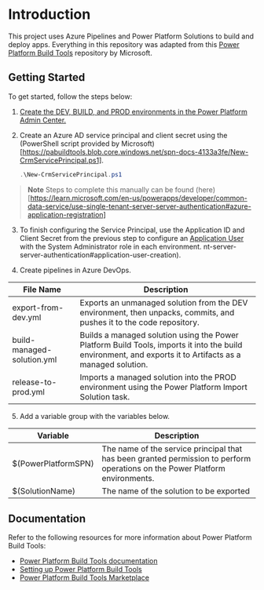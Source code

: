 # Introduction 
This project uses Azure Pipelines and Power Platform Solutions to build and deploy apps. Everything in this repository was adapted from this [Power Platform Build Tools](https://github.com/microsoft/PowerApps-Samples/tree/master/build-tools) repository by Microsoft. 

<!---
Download the Visio package by [sandroasp](https://github.com/sandroasp/Microsoft-Integration-and-Azure-Stencils-Pack-for-Visio).
Diagram in progress.
-->
 
## Getting Started 
To get started, follow the steps below: 

1. [Create the DEV, BUILD, and PROD environments in the Power Platform Admin Center.](https://learn.microsoft.com/en-us/power-platform/admin/create-environment#create-an-environment-in-the-power-platform-admin-center)
2. Create an Azure AD service principal and client secret using the (PowerShell script provided by Microsoft)[https://pabuildtools.blob.core.windows.net/spn-docs-4133a3fe/New-CrmServicePrincipal.ps1].

    ```powershell
    .\New-CrmServicePrincipal.ps1
    ```
    
> **Note**
> Steps to complete this manually can be found (here)[https://learn.microsoft.com/en-us/powerapps/developer/common-data-service/use-single-tenant-server-server-authentication#azure-application-registration]

3. To finish configuring the Service Principal, use the Application ID and Client Secret from the previous step to configure an [Application User](https://learn.microsoft.com/en-us/powerapps/developer/common-data-service/use-single-tenant-server-server-authentication#application-user-creation) with the System Administrator role in each environment.
nt-server-server-authentication#application-user-creation).

4. Create pipelines in Azure DevOps.

| File Name                  | Description                                                                                                                         |
| -------------------------- | ----------------------------------------------------------------------------------------------------------------------------------- |
| export-from-dev.yml        | Exports an unmanaged solution from the DEV environment, then unpacks, commits, and pushes it to the code repository.               |
| build-managed-solution.yml | Builds a managed solution using the Power Platform Build Tools, imports it into the build environment, and exports it to Artifacts as a managed solution. |
| release-to-prod.yml        | Imports a managed solution into the PROD environment using the Power Platform Import Solution task.                                 |
   
5. Add a variable group with the variables below.

| Variable            | Description                                                                                                                                                                                                               |
| ------------------- | ------------------------------------------------------------------------------------------------------------------------------------------------------------------------------------------------------------------------- |
| $(PowerPlatformSPN) | The name of the service principal that has been granted permission to perform operations on the Power Platform environments. |
| $(SolutionName)     | The name of the solution to be exported |

## Documentation 
Refer to the following resources for more information about Power Platform Build Tools:

- [Power Platform Build Tools documentation](https://learn.microsoft.com/en-us/power-platform/alm/devops-build-tools#get-microsoft-power-platform-build-tools)
- [Setting up Power Platform Build Tools](https://learn.microsoft.com/en-us/power-platform/alm/devops-build-tools)
- [Power Platform Build Tools Marketplace](https://marketplace.visualstudio.com/items?itemName=microsoft-IsvExpTools.PowerPlatform-BuildTools)
